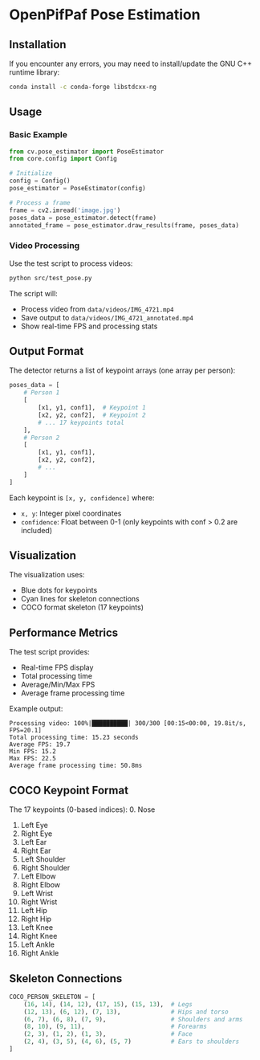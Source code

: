 # OpenPifPaf Pose Estimation

## Installation

If you encounter any errors, you may need to install/update the GNU C++ runtime library:
```bash
conda install -c conda-forge libstdcxx-ng
```

## Usage

### Basic Example

```python
from cv.pose_estimator import PoseEstimator
from core.config import Config

# Initialize
config = Config()
pose_estimator = PoseEstimator(config)

# Process a frame
frame = cv2.imread('image.jpg')
poses_data = pose_estimator.detect(frame)
annotated_frame = pose_estimator.draw_results(frame, poses_data)
```

### Video Processing

Use the test script to process videos:
```bash
python src/test_pose.py
```

The script will:
- Process video from `data/videos/IMG_4721.mp4`
- Save output to `data/videos/IMG_4721_annotated.mp4`
- Show real-time FPS and processing stats

## Output Format

The detector returns a list of keypoint arrays (one array per person):
```python
poses_data = [
    # Person 1
    [
        [x1, y1, conf1],  # Keypoint 1
        [x2, y2, conf2],  # Keypoint 2
        # ... 17 keypoints total
    ],
    # Person 2
    [
        [x1, y1, conf1],
        [x2, y2, conf2],
        # ...
    ]
]
```

Each keypoint is `[x, y, confidence]` where:
- `x, y`: Integer pixel coordinates
- `confidence`: Float between 0-1 (only keypoints with conf > 0.2 are included)

## Visualization

The visualization uses:
- Blue dots for keypoints
- Cyan lines for skeleton connections
- COCO format skeleton (17 keypoints)

## Performance Metrics

The test script provides:
- Real-time FPS display
- Total processing time
- Average/Min/Max FPS
- Average frame processing time

Example output:
```
Processing video: 100%|██████████| 300/300 [00:15<00:00, 19.8it/s, FPS=20.1]
Total processing time: 15.23 seconds
Average FPS: 19.7
Min FPS: 15.2
Max FPS: 22.5
Average frame processing time: 50.8ms
```

## COCO Keypoint Format

The 17 keypoints (0-based indices):
0. Nose
1. Left Eye
2. Right Eye
3. Left Ear
4. Right Ear
5. Left Shoulder
6. Right Shoulder
7. Left Elbow
8. Right Elbow
9. Left Wrist
10. Right Wrist
11. Left Hip
12. Right Hip
13. Left Knee
14. Right Knee
15. Left Ankle
16. Right Ankle

## Skeleton Connections

```python
COCO_PERSON_SKELETON = [
    (16, 14), (14, 12), (17, 15), (15, 13),  # Legs
    (12, 13), (6, 12), (7, 13),              # Hips and torso
    (6, 7), (6, 8), (7, 9),                  # Shoulders and arms
    (8, 10), (9, 11),                        # Forearms
    (2, 3), (1, 2), (1, 3),                  # Face
    (2, 4), (3, 5), (4, 6), (5, 7)           # Ears to shoulders
]
```